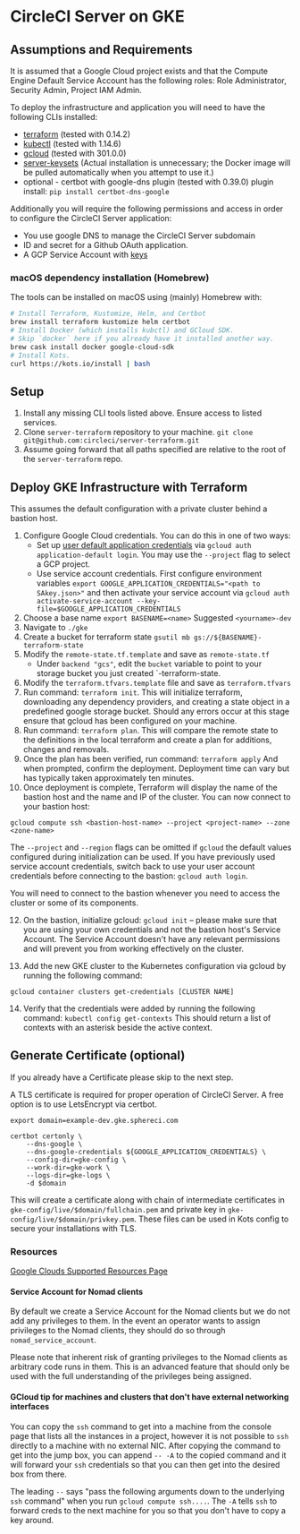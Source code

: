# CircleCI Server on GKE

## Assumptions and Requirements

It is assumed that a Google Cloud project exists and that the Compute Engine Default Service Account has the following roles: 
Role Administrator, Security Admin, Project IAM Admin.

To deploy the infrastructure and application you will need to have the
following CLIs installed:

* [terraform] (tested with 0.14.2)
* [kubectl] (tested with 1.14.6)
* [gcloud] (tested with 301.0.0)
* [server-keysets]
  (Actual installation is unnecessary; the Docker image will be pulled
  automatically when you attempt to use it.)
* optional - certbot with google-dns plugin (tested with 0.39.0)
  plugin install: `pip install certbot-dns-google`

Additionally you will require the following permissions and access in order to
configure the CircleCI Server application:

* You use google DNS to manage the CircleCI Server subdomain
* ID and secret for a Github OAuth application.
* A GCP Service Account with [keys][gcloud-service-account-keys]

### macOS dependency installation (Homebrew)

The tools can be installed on macOS using (mainly) Homebrew with:

```sh
# Install Terraform, Kustomize, Helm, and Certbot
brew install terraform kustomize helm certbot
# Install Docker (which installs kubctl) and GCloud SDK.
# Skip `docker` here if you already have it installed another way.
brew cask install docker google-cloud-sdk
# Install Kots.
curl https://kots.io/install | bash
```

## Setup

1. Install any missing CLI tools listed above. Ensure access to listed
   services.
2. Clone `server-terraform` repository to your machine.
	`git clone git@github.com:circleci/server-terraform.git`
3. Assume going forward that all paths specified are relative to the root of
   the `server-terraform` repo.

## Deploy GKE Infrastructure with Terraform

This assumes the default configuration with a private cluster behind a bastion host.

1. Configure Google Cloud credentials. You can do this in one of two ways:
    * Set up [user default application credentials]  via `gcloud auth
      application-default login`. You may use the `--project` flag to select a
GCP project.
    * Use service account credentials. First configure environment variables
      `export GOOGLE_APPLICATION_CREDENTIALS="<path to SAkey.json>"` and then
activate your service account via `gcloud auth activate-service-account
--key-file=$GOOGLE_APPLICATION_CREDENTIALS`
2. Choose a base name
    `export BASENAME=<name>`
    Suggested `<yourname>-dev`
3. Navigate to `./gke`
4. Create a bucket for terraform state `gsutil mb
   gs://${BASENAME}-terraform-state`
6. Modify the `remote-state.tf.template` and save as `remote-state.tf`
    * Under `backend "gcs"`, edit the `bucket` variable to point to your
      storage bucket you just created `<base-name>-terraform-state.
7. Modify the `terraform.tfvars.template` file and save as `terraform.tfvars`
8. Run command: `terraform init`. This will initialize terraform, downloading
   any dependency providers, and creating a state object in a predefined google
storage bucket. Should any errors occur at this stage ensure that gcloud has
been configured on your machine.
9. Run command: `terraform plan`. This will compare the remote state to the
   definitions in the local terraform and create a plan for additions, changes
and removals.
10. Once the plan has been verified, run command: `terraform apply` And when
    prompted, confirm the deployment. Deployment time can vary but has
typically taken approximately ten minutes.
11. Once deployment is complete, Terraform will display the name of the bastion host and the name and IP of the cluster. You can now connect to your bastion host:

`gcloud compute ssh <bastion-host-name> --project <project-name> --zone <zone-name>`

The `--project` and `--region` flags can be omitted if `gcloud` the default values configured during initialization can be used. If you have previously used service account credentials, switch back to use your user account credentials before connecting to the bastion: `gcloud auth login`.

You will need to connect to the bastion whenever you need to access the cluster or some of its components.

12. On the bastion, initialize gcloud: `gcloud init` – please make sure that you are using your own credentials and not the bastion host's Service Account. The Service Account doesn't have any relevant permissions and will prevent you from working effectively on the cluster.

13. Add the new GKE cluster to the Kubernetes configuration via gcloud by running the following command:
```
gcloud container clusters get-credentials [CLUSTER NAME]
```
14. Verify that the credentials were added by running the following command:
    `kubectl config get-contexts` This should return a list of contexts with an
asterisk beside the active context.

[user default application credentials]: https://cloud.google.com/sdk/gcloud/reference/auth/application-default

## Generate Certificate (optional)

If you already have a Certificate please skip to the next step.

A TLS certificate is required for proper operation of CircleCI Server.  A
free option is to use LetsEncrypt via certbot.

```shell
export domain=example-dev.gke.sphereci.com

certbot certonly \
    --dns-google \
    --dns-google-credentials ${GOOGLE_APPLICATION_CREDENTIALS} \
    --config-dir=gke-config \
    --work-dir=gke-work \
    --logs-dir=gke-logs \
    -d $domain
```

This will create a certificate along with chain of intermediate
certificates in `gke-config/live/$domain/fullchain.pem` and private
key in `gke-config/live/$domain/privkey.pem`. These files can be used in
Kots config to secure your installations with TLS.

### Resources

[Google Clouds Supported Resources Page]

#### Service Account for Nomad clients

By default we create a Service Account for the Nomad clients but we
do not add any privileges to them. In the event an operator wants to
assign privileges to the Nomad clients, they should do so through
`nomad_service_account`.

Please note that inherent risk of granting privileges to the Nomad clients
as arbitrary code runs in them. This is an advanced feature that should only
be used with the full understanding of the privileges being assigned.

#### GCloud tip for machines and clusters that don't have external networking interfaces

You can copy the `ssh` command to get into a machine from the console page that
lists all the instances in a project, however it is not possible to `ssh`
directly to a machine with no external NIC. After copying the command to get
into the jump box, you can append `-- -A` to the copied command and it will
forward your `ssh` credentials so that you can then get into the desired box
from there.

The leading `--` says "pass the following arguments down to the underlying
`ssh` command" when you run `gcloud compute ssh....`. The `-A` tells `ssh` to
forward creds to the next machine for you so that you don't have to copy a key
around.

<!-- Links -->
[terraform]: https://releases.hashicorp.com/terraform/0.14.2/
[kubectl]: https://kubernetes.io/docs/tasks/tools/install-kubectl/
[server-keysets]: https://github.com/CircleCI-Public/server-keysets-cli#using-the-docker-container
[gcloud]: https://cloud.google.com/sdk/install
[gcloud-service-account-keys]: https://cloud.google.com/docs/authentication/production#creating_a_service_account
[Google Clouds Supported Resources Page]: https://cloud.google.com/deployment-manager/docs/configuration/supported-resource-types
